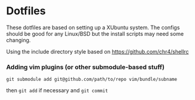 # Dotfiles

These dotfiles are based on setting up a XUbuntu system. The configs should be good for any Linux/BSD but the install scripts may need some changing.

Using the include directory style based on https://github.com/chr4/shellrc


### Adding vim plugins (or other submodule-based stuff)

```
git submodule add git@github.com/path/to/repo vim/bundle/subname
```

then `git add` if necessary and `git commit`

